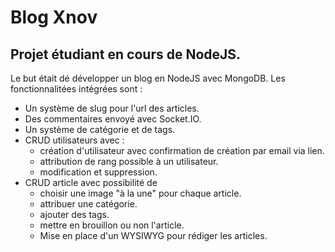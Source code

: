 # Blog Xnov
## Projet étudiant en cours de NodeJS.

Le but était dé développer un blog en NodeJS avec MongoDB. Les fonctionnalitées intégrées sont :
* Un système de slug pour l'url des articles.
* Des commentaires envoyé avec Socket.IO.
* Un système de catégorie et de tags.
* CRUD utilisateurs avec :
    * création d'utilisateur avec confirmation de création par email via lien.
    * attribution de rang possible à un utilisateur.
    * modification et suppression.
* CRUD article avec possibilité de
    * choisir une image "à la une" pour chaque article.
    * attribuer une catégorie.
    * ajouter des tags.
    * mettre en brouillon ou non l'article.
    * Mise en place d'un WYSIWYG pour rédiger les articles.
    
